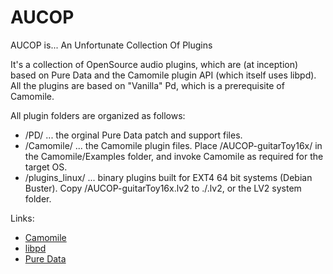 # AUCOP

AUCOP is...
An Unfortunate Collection Of Plugins

It's a collection of OpenSource audio plugins, which are (at inception) based on Pure Data and the Camomile plugin API (which itself uses libpd). All the plugins are based on "Vanilla" Pd, which is a prerequisite of Camomile.

All plugin folders are organized as follows:

- /PD/ ... the orginal Pure Data patch and support files.
- /Camomile/ ... the Camomile plugin files. Place /AUCOP-guitarToy16x/ in the Camomile/Examples folder, and invoke Camomile as required for the target OS.
- /plugins_linux/ ... binary plugins built for EXT4 64 bit systems (Debian Buster). Copy /AUCOP-guitarToy16x.lv2 to ./.lv2, or the LV2 system folder.


Links:

- [Camomile](https://github.com/pierreguillot/Camomile)
- [libpd](https://github.com/libpd)
- [Pure Data](https://puredata.info/)
